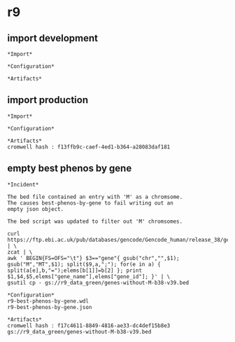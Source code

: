 # r9
## import development

    *Import*

	*Configuration*

	*Artifacts*


## import production

    *Import*

	*Configuration*

	*Artifacts*
	cromwell hash : f13ffb9c-caef-4ed1-b364-a28083daf181

## empty best phenos by gene

	*Incident*

	The bed file contained an entry with 'M' as a chromsome.
	The causes best-phenos-by-gene to fail writing out an
	empty json object.

	The bed script was updated to filter out 'M' chromsomes.

```
curl https://ftp.ebi.ac.uk/pub/databases/gencode/Gencode_human/release_38/gencode.v38.annotation.gff3.gz | \
zcat | \
awk ' BEGIN{FS=OFS="\t"} $3=="gene"{ gsub("chr","",$1); gsub("M","MT",$1); split($9,a,";"); for(e in a) { split(a[e],b,"=");elems[b[1]]=b[2] }; print $1,$4,$5,elems["gene_name"],elems["gene_id"]; }' | \
gsutil cp - gs://r9_data_green/genes-without-M-b38-v39.bed
```

	*Configuration*
    r9-best-phenos-by-gene.wdl
	r9-best-phenos-by-gene.json

	*Artifacts*
    cromwell hash : f17c4611-8849-4816-ae33-dc4def15b8e3
	gs://r9_data_green/genes-without-M-b38-v39.bed
